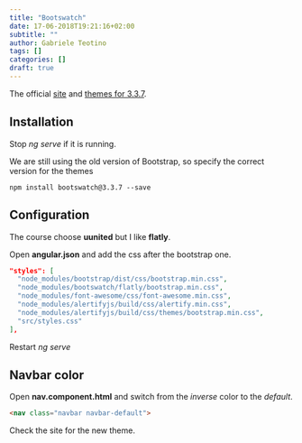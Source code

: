 ```yaml
---
title: "Bootswatch"
date: 17-06-2018T19:21:16+02:00
subtitle: ""
author: Gabriele Teotino
tags: []
categories: []
draft: true
---
```


The official [site](https://bootswatch.com/) and [themes for 3.3.7](https://bootswatch.com/3/).

## Installation

Stop *ng serve* if it is running.

We are still using the old version of Bootstrap, so specify the correct version for the themes

```shell
npm install bootswatch@3.3.7 --save
```

## Configuration

The course choose **uunited** but I like **flatly**.

Open **angular.json** and add the css after the bootstrap one.

```json
"styles": [
  "node_modules/bootstrap/dist/css/bootstrap.min.css",
  "node_modules/bootswatch/flatly/bootstrap.min.css",
  "node_modules/font-awesome/css/font-awesome.min.css",
  "node_modules/alertifyjs/build/css/alertify.min.css",
  "node_modules/alertifyjs/build/css/themes/bootstrap.min.css",
  "src/styles.css"
],
```

Restart *ng serve*

## Navbar color

Open **nav.component.html** and switch from the *inverse* color to the *default*.

```html
<nav class="navbar navbar-default">
```

Check the site for the new theme.
